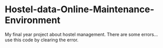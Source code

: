 # Hostel-data-Online-Maintenance-Environment
My final year project about hostel management.
There are some errors... use this code by clearing the error.
